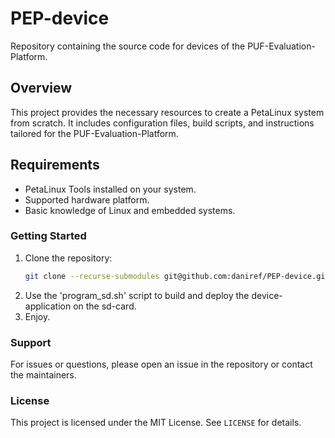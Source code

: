 # PEP-device
Repository containing the source code for devices of the PUF-Evaluation-Platform.

## Overview
This project provides the necessary resources to create a PetaLinux system from scratch. It includes configuration files, build scripts, and instructions tailored for the PUF-Evaluation-Platform.

## Requirements
- PetaLinux Tools installed on your system.
- Supported hardware platform.
- Basic knowledge of Linux and embedded systems.

### Getting Started
1. Clone the repository:
    ```bash
    git clone --recurse-submodules git@github.com:daniref/PEP-device.git
    ```
2. Use the 'program_sd.sh' script to build and deploy the device-application on the sd-card.
3. Enjoy.

### Support
For issues or questions, please open an issue in the repository or contact the maintainers.

### License
This project is licensed under the MIT License. See `LICENSE` for details.